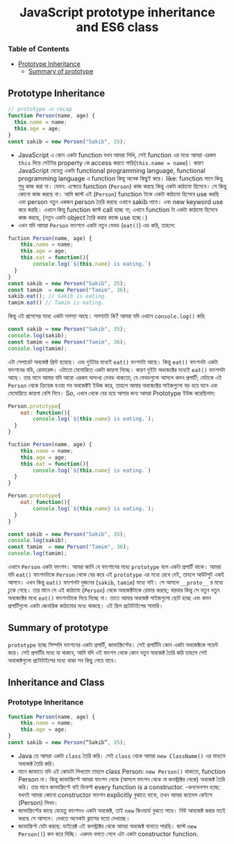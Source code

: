  <br />
 <p align="center">
    <h1 align="center">JavaScript prototype inheritance and ES6 class</h1>
</p>

### Table of Contents

- [Prototype Inheritance](#prototype-inheritance)
  - [Summary of prototype](#summary-of-prototype)

## Prototype Inheritance

```javascript
// prototype এর recap
function Person(name, age) {
  this.name = name;
  this.age = age;
}
const sakib = new Person("Sakib", 35);
```

- JavaScript এ কোন একটা function যখন আমরা লিখি, সেই function এর মধ্যে আমরা এরকম `this` দিয়ে সেইটার property কে access করতে পারি(`this.name = name`)। কারণ JavaScript যেহেতু একটা functional programming language, functional programming language এ function কিন্তু অনেক কিছুই করে। like: function মানে কিন্তু শুধু কাজ করা না। যেমন: এক্ষেত্রে function (`Person`) কাজ করছে কিন্তু একটা কাঠামো হিসেবে। সে কিন্তু কোনো কাজ করছে না। আমি জাস্ট এই (`Person`) function টাকে একটা কাঠামো হিসেবে use করছি এবং person নতুন একজন person তৈরি করছে এখানে sakib নামে। এবং new keyword use করে করছি। এখানে কিন্তু function জাস্ট call হচ্ছে না; এখানে function টা একটা কাঠামো হিসেবে কাজ করছে, (নতুন একটা object তৈরি করার কাজে use হচ্ছে।)
- এখন যদি আমরা `Person` ফাংশনে একটা নতুন মেথড (`eat()`) এড করি, তাহলে:

```javascript
fuction Person(name, age) {
	this.name = name;
	this.age = age;
	this.eat = function(){
		console.log(`${this.name} is eating.`)
  }
}
const sakib = new Person("Sakib", 35);
const tamim  = new Person("Tamim", 36);
sakib.eat(); // Sakib is eating.
tamim.eat() // Tamim is eating.
```

কিন্তু এই প্রসেসের মধ্যে একটা সমস্যা আছে। সমস্যাটা কি?
আমরা যদি এখানে `console.log()` করি:

```javascript
const sakib = new Person("Sakib", 35);
console.log(sakib);
const tamim = new Person("Tamim", 36);
console.log(tamim);
```

এটা সেপারেট অবজেক্ট প্রিন্ট হয়েছে। এবং দুইটার মধ্যেই `eat()` ফংশনটা আছে।
কিন্তু `eat()` ফাংশনটা একটা ফাংশনের বডি, রেফারেন্স। এটাতো মেমোরিতে একটা জায়গা নিচ্ছে। কারণ দুইটা অবজেক্টের মধ্যেই `eat()` ফাংশনটা আছে। তার মানে আমার যদি আরো এরকম অসংখ্য মেথড থাকতো; যে মেথডগুলো আসলে কমন প্রপার্টি; যেটাকে এই `Person` থেকে ক্রিয়েক হওয়া সব অবজেক্টই ইউজ করে, তাহলে আমার অবজেক্টের সাইজগুলো বড় হয়ে যাবে এবং মেমোরিতে জায়গা বেশি নিবে। So, এখান থেকে বের হয়ে আসার জন্য আমরা Prototype ইউজ করেছিলাম:

```javascript
Person.prototype{
	eat: function(){
		console.log(`${this.name} is eating.`);
  }
}
```

```javascript
fuction Person(name, age) {
	this.name = name;
	this.age = age;
	this.eat = function(){
		console.log(`${this.name} is eating.`)
  }
}

Person.prototype{
	eat: function(){
		console.log(`${this.name} is eating.`);
  }
}

const sakib = new Person("Sakib", 35);
console.log(sakib);
const tamim  = new Person("Tamim", 36);
console.log(tamim);

```

এখানে `Person` একটা ফাংশন। আমরা জানি যে ফাংশানের মধ্যে `prototype` বলে একটা প্রপার্টি থাকে। আমরা যদি `eat()` ফাংশনটাকে `Person` থেকে বের করে এই `prototype` এর মধ্যে রেখে দেই, তাহলে আউটপুট একই আসবে। এখন কিন্তু `eat()` ফাংশনটা দুজনের (`sakib`, `tamim`) মধ্যে নাই। সে আসলে `__proto__` র মধ্যে ঢুকে গেছে। তার মানে সে এই কাঠামো (`Person`) থেকে অবজেক্টটাকে রেফার করছে; বারবার কিন্তু সে নতুন নতুন অবজেক্টের মধ্যে `eat()` ফাংশনটাকে দিয়ে দিচ্ছে না। তাতে আমার অবজেক্ট সাইজগুলো ছোট হচ্ছে এবং কমন প্রপার্টিগুলো একটা জেনারিক কাঠামোর মধ্যে থাকছে। এই ছিল প্রটোটাইপের সামারি।

## Summary of prototype

`prototype` হচ্ছে সিম্পলি ফাংশনের একটা প্রপার্টি, জাভাস্ক্রিপ্টের। সেই প্রপার্টিটা কোন একটা অবজেক্টকে পয়েন্ট করে। সেই প্রপার্টির মধ্যে যা থাকবে, আমি যদি ওই ফাংশন থেকে কোন নতুন অবজেক্ট তৈরি করি তাহলে সেই অবজেক্টগুলো প্রটোটাইপের মধ্যে থাকা সব কিছু পেয়ে যাবে।

## Inheritance and Class

### Prototype Inheritance

```javascript
function Person(name, age) {
	this.name = name;
	this.age = age;
}
const sakib = new Person(“Sakib”, 35);
```

- Java তে আমরা একটা `class` তৈরি করি। সেই `class` থেকে আমরা `new ClassName()` এর মাধ্যমে অবজেক্ট তৈরি করি।
- মানে জাভাতে যদি এই কোডটা লিখতাম তাহলে class Person: `new Person()` থাকতো, function Person না।
  কিন্তু জাভাস্ক্রিপ্টে আমরা ফাংশন থেকে (আসলে ফাংশন থেকে না কনস্ট্রাক্টর থেকে) অবজেক্ট তৈরি করি।
  তার মানে জাভাস্ক্রিপ্টে বাই ডিফল্ট every function is a constructor.
  -কনভেনশন হচ্ছে: যখনই আমরা কোনো constructor ফাংশন explicitly বুঝাতে যাবো, তখন আমরা ক্যামেল কেইসে (Person) লিখব।
- জাভাস্ক্রিপ্টের কাছে যেহেতু ফাংশনও একটা অবজেক্ট, তাই `new` কিওয়ার্ড বুঝতে পারে। নিউ আবজেক্ট করার মতই করছে সে আসলে। দেখতে অনেকটা ক্লাসের মতো দেখাচ্ছে।
- জাভাস্ক্রিপ্ট যেটা করছে: ডাইরেক্ট এই কনস্ট্রাক্টর থেকে আমরা অবজেক্ট বানাতে পারছি। জাস্ট `new Person()`) কল করে দিচ্ছি। একদম বলতে গেলে এটা একটা constructor function.
